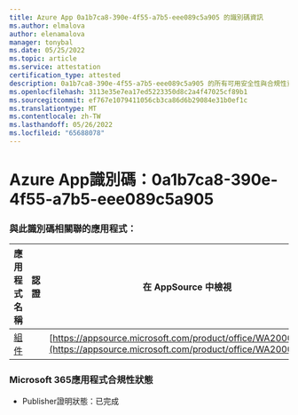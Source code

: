 ```yaml
---
title: Azure App 0a1b7ca8-390e-4f55-a7b5-eee089c5a905 的識別碼資訊
ms.author: elmalova
author: elenamalova
manager: tonybal
ms.date: 05/25/2022
ms.topic: article
ms.service: attestation
certification_type: attested
description: 0a1b7ca8-390e-4f55-a7b5-eee089c5a905 的所有可用安全性與合規性資訊。
ms.openlocfilehash: 3113e35e7ea17ed5223350d8c2a4f47025cf89b1
ms.sourcegitcommit: ef767e1079411056cb3ca86d6b29084e31b0ef1c
ms.translationtype: MT
ms.contentlocale: zh-TW
ms.lasthandoff: 05/26/2022
ms.locfileid: "65688078"
---
```

# <a name="azure-app-id-0a1b7ca8-390e-4f55-a7b5-eee089c5a905"></a>Azure App識別碼：0a1b7ca8-390e-4f55-a7b5-eee089c5a905


### <a name="apps-associated-with-this-id"></a>與此識別碼相關聯的應用程式：
| **應用程式名稱** | **認證** | **在 AppSource 中檢視** |
|--------------|---------------|-----------------------|
| [組件](../forward/WA200002271.md) |  | [https://appsource.microsoft.com/product/office/WA200002271](https://appsource.microsoft.com/product/office/WA200002271) |

### <a name="microsoft-365-app-compliance-status"></a>Microsoft 365應用程式合規性狀態
- Publisher證明狀態：已完成
